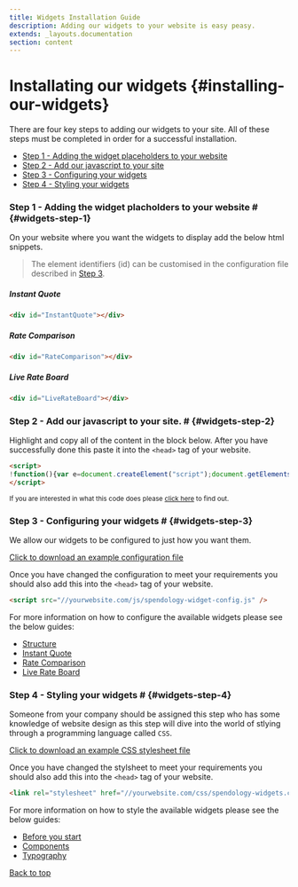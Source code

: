 ```yaml
---
title: Widgets Installation Guide
description: Adding our widgets to your website is easy peasy.
extends: _layouts.documentation
section: content
---
```


# Installating our widgets {#installing-our-widgets}

There are four key steps to adding our widgets to your site. 
All of these steps must be completed in order for a successful installation.

<ul class="list-decimal ml-10">
    <li><a href="#widgets-step-1">Step 1 - Adding the widget placeholders to your website</a></li>
    <li><a href="#widgets-step-2">Step 2 - Add our javascript to your site</a></li>
    <li><a href="#widgets-step-3">Step 3 - Configuring your widgets</a></li>
    <li><a href="#widgets-step-4">Step 4 - Styling your widgets</a></li>
</ul> 

### Step 1 - Adding the widget placholders to your website # {#widgets-step-1}
On your website where you want the widgets to display add the below html snippets.

> The element identifiers (id) can be customised in the configuration file described in [Step 3](#widgets-step-3).

##### Instant Quote
```html
<div id="InstantQuote"></div> 
```

##### Rate Comparison
```html
<div id="RateComparison"></div> 
```

##### Live Rate Board
```html
<div id="LiveRateBoard"></div> 
```

### Step 2 - Add our javascript to your site. # {#widgets-step-2}
Highlight and copy all of the content in the block below. After you have successfully done this paste it into the `<head>` tag of your website.
```html
<script>
!function(){var e=document.createElement("script");document.getElementsByTagName("body")[0].appendChild(e),e.setAttribute("src","https://widget.spendology.io/v3/loader.min.js?"+(new Date).getTime())}();
</script>
```
<small>If you are interested in what this code does please [click here](/docs/understand-the-snippet) to find out.</small>

### Step 3 - Configuring your widgets # {#widgets-step-3}

We allow our widgets to be configured to just how you want them. 

<a href="/examples/spendology-widget-config.js" target="_blank" download>Click to download an example configuration file</a>

Once you have changed the configuration to meet your requirements you should also add this into the `<head>` tag of your website.

```html
<script src="//yourwebsite.com/js/spendology-widget-config.js" />
```

For more information on how to configure the available widgets please see the below guides:
<ul class="list-disc ml-10">
    <li><a href="/docs/widget-configuration">Structure</a></li>
    <li><a href="/docs/instant-quote-configuration">Instant Quote</a></li> 
    <li><a href="/docs/rates-comparison-configuration">Rate Comparison</a></li> 
    <li><a href="/docs/live-rate-board-configuration">Live Rate Board</a></li> 
</ul> 

### Step 4 - Styling your widgets # {#widgets-step-4}
Someone from your company should be assigned this step who has some knowledge of website design as this step will dive into the world of stlying through a programming language called `CSS`.

<a href="/examples/spendology-widgets.css" target="_blank" download>Click to download an example CSS stylesheet file</a>

Once you have changed the stylsheet to meet your requirements you should also add this into the `<head>` tag of your website.

```html
<link rel="stylesheet" href="//yourwebsite.com/css/spendology-widgets.css" />
```

For more information on how to style the available widgets please see the below guides:
<ul class="list-disc ml-10">
    <li><a href="/docs/widget-styling">Before you start</a></li>
    <li><a href="/docs/styling-components">Components</a></li> 
    <li><a href="/docs/styling-typography">Typography</a></li> 
</ul> 

<p class="text-right"><a href="#installing-our-widgets">Back to top</a></p>
